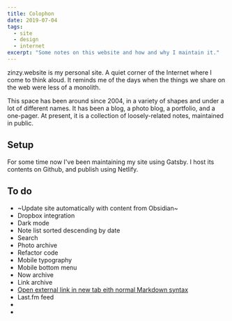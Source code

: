 ```yaml
---
title: Colophon
date: 2019-07-04
tags:
  - site
  - design
  - internet
excerpt: "Some notes on this website and how and why I maintain it."
---
```

zinzy.website is my personal site. A quiet corner of the Internet where I come to think aloud. It reminds me of the days when the things we share on the web were less of a monolith.

This space has been around since 2004, in a variety of shapes and under a lot of different names. It has been a blog, a photo blog, a portfolio, and a one-pager. At present, it is a collection of loosely-related notes, maintained in public. 

## Setup
For some time now I've been maintaining my site using Gatsby. I host its contents on Github, and publish using Netlify.

## To do
- ~Update site automatically with content from Obsidian~
- Dropbox integration
- Dark mode
- Note list sorted descending by date
- Search
- Photo archive
- Refactor code
- Mobile typography
- Mobile bottom menu
- Now archive
- Link archive
- [Open external link in new tab eith normal Markdown syntax](https://danielgregory.dev/articles/open-links-in-new-tab-gatsby-mdx)
- Last.fm feed
- 
- 